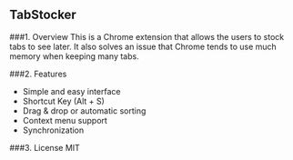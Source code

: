 TabStocker
----------
###1. Overview
This is a Chrome extension that allows the users to stock tabs to see later.
It also solves an issue that Chrome tends to use much memory when keeping many tabs.

###2. Features
- Simple and easy interface
- Shortcut Key (Alt + S)
- Drag & drop or automatic sorting
- Context menu support
- Synchronization

###3. License
MIT
